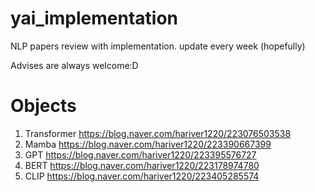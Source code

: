 # yai_implementation
NLP papers review with implementation.
update every week (hopefully)

Advises are always welcome:D

# Objects
1. Transformer  https://blog.naver.com/hariver1220/223076503538
2. Mamba  https://blog.naver.com/hariver1220/223390667399
3. GPT  https://blog.naver.com/hariver1220/223395576727
4. BERT  https://blog.naver.com/hariver1220/223178974780
5. CLIP  https://blog.naver.com/hariver1220/223405285574
   
